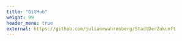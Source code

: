 ```yaml
---
title: "GitHub"
weight: 99
header_menu: true
external: https://github.com/julianewahrenberg/StadtDerZukunft
---
```

